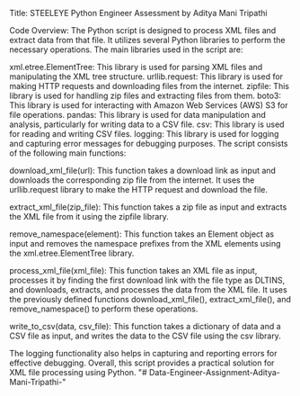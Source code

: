 Title: STEELEYE Python Engineer Assessment by Aditya Mani Tripathi

Code Overview:
The Python script is designed to process XML files and extract data from that file. It utilizes several Python libraries to perform the necessary operations. The main libraries used in the script are:

xml.etree.ElementTree: This library is used for parsing XML files and manipulating the XML tree structure.
urllib.request: This library is used for making HTTP requests and downloading files from the internet.
zipfile: This library is used for handling zip files and extracting files from them.
boto3: This library is used for interacting with Amazon Web Services (AWS) S3 for file operations.
pandas: This library is used for data manipulation and analysis, particularly for writing data to a CSV file.
csv: This library is used for reading and writing CSV files.
logging: This library is used for logging and capturing error messages for debugging purposes.
The script consists of the following main functions:

download_xml_file(url): This function takes a download link as input and downloads the corresponding zip file from the internet. It uses the urllib.request library to make the HTTP request and download the file.

extract_xml_file(zip_file): This function takes a zip file as input and extracts the XML file from it using the zipfile library.

remove_namespace(element): This function takes an Element object as input and removes the namespace prefixes from the XML elements using the xml.etree.ElementTree library.

process_xml_file(xml_file): This function takes an XML file as input, processes it by finding the first download link with the file type as DLTINS, and downloads, extracts, and processes the data from the XML file. It uses the previously defined functions download_xml_file(), extract_xml_file(), and remove_namespace() to perform these operations.

write_to_csv(data, csv_file): This function takes a dictionary of data and a CSV file as input, and writes the data to the CSV file using the csv library.

The logging functionality also helps in capturing and reporting errors for effective debugging. Overall, this script provides a practical solution for XML file processing using Python.
"# Data-Engineer-Assignment-Aditya-Mani-Tripathi-" 
